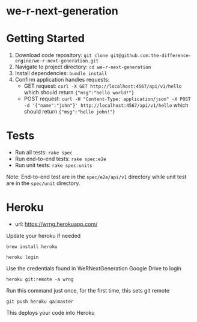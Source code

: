 # we-r-next-generation

# Getting Started

1. Download code repository:
`git clone git@github.com:the-difference-engine/we-r-next-generation.git`
2. Navigate to project directory:
`cd we-r-next-generation`
3. Install dependencies:
`bundle install`
4. Confirm application handles requests:
	* GET request:
	`curl -X GET http://localhost:4567/api/v1/hello` which should return `{"msg":"hello world!"}`
	* POST request:
	`curl -H "Content-Type: application/json" -X POST -d '{"name":"john"}' http://localhost:4567/api/v1/hello` which should return `{"msg":"hello john!"}`

# Tests

* Run all tests:
`rake spec`
* Run end-to-end tests:
`rake spec:e2e`
* Run unit tests:
`rake spec:units`

Note: End-to-end test are in the `spec/e2e/api/v1` directory while unit test are in the `spec/unit` directory.

# Heroku 
- url: https://wrng.herokuapp.com/

Update your heroku if needed

`brew install heroku`

`heroku login`

Use the credentials found in WeRNextGeneration Google Drive to login

`heroku git:remote -a wrng`

Run this command just once, for the first time, this sets git remote


`git push heroku qa:master`

This deploys your code into Heroku